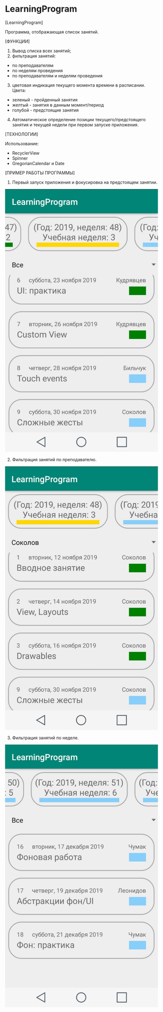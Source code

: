 # LearningProgram

[LearningProgram]

Программа, отображающая список занятий.

[ФУНКЦИИ]

1. Вывод списка всех занятий;
2. фильтрация занятий:
  - по преподавателям
  - по неделям проведения
  - по преподавателям и неделям проведения
3. цветовая индикация текущего момента времени в расписании.
  Цвета:
  - зеленый - пройденный занятия
  - желтый - занятия в данным момент/период
  - голубой - предстоящие занятия
4. Автоматическое определение позиции текущего/предстоящего занятия и текущей недели при первом запуске приложения.

[ТЕХНОЛОГИИ]

Использование:

- RecyclerView
- Spinner
- GregorianCalendar и Date
    
[ПРИМЕР РАБОТЫ ПРОГРАММЫ]

1. Первый запуск приложения и фокусировка на предстоящем занятии.

![Image alt](/scr/01_01.jpg)

2. Фильтрация занятий по преподавателю.

![Image alt](/scr/01_02.jpg)

3. Фильтрация занятий по неделе.

![Image alt](/scr/01_03.jpg)
